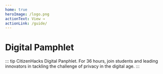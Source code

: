 ```yaml
---
home: true
heroImage: /logo.png
actionText: View →
actionLink: /guide/
---
```


# Digital Pamphlet

::: tip CitizenHacks Digital Panphlet.
For 36 hours, join students and leading innovators in tackling the challenge of privacy in the digital age.
:::
